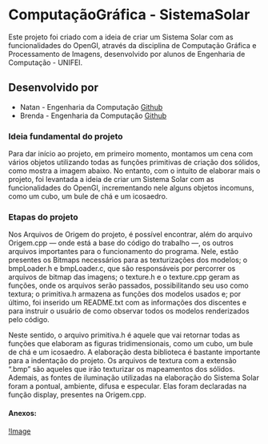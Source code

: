 # ComputaçãoGráfica - SistemaSolar
Este projeto foi criado com a ideia de criar um Sistema Solar com as funcionalidades do OpenGl, através da disciplina de Computação Gráfica e Processamento de Imagens, desenvolvido por alunos de Engenharia de Computação - UNIFEI.

## Desenvolvido por
- Natan - Engenharia da Computação [Github](https://github.com/nataovaz)
- Brenda - Engenharia da Computação [Github](https://github.com/BrendaGobira)

### Ideia fundamental do projeto
Para dar início ao projeto, em primeiro momento, montamos um cena com vários
objetos utilizando todas as funções primitivas de criação dos sólidos, como mostra a imagem
abaixo. No entanto, com o intuito de elaborar mais o projeto, foi levantada a ideia de criar um
Sistema Solar com as funcionalidades do OpenGl, incrementando nele alguns objetos
incomuns, como um cubo, um bule de chá e um icosaedro.

### Etapas do projeto
Nos Arquivos de Origem do projeto, é possível encontrar, além do arquivo
Origem.cpp — onde está a base do código do trabalho —, os outros arquivos importantes
para o funcionamento do programa. Nele, estão presentes os Bitmaps necessários para as
texturizações dos modelos; o bmpLoader.h e bmpLoader.c, que são responsáveis por
percorrer os arquivos de bitmap das imagens; o texture.h e o texture.cpp geram as funções,
onde os arquivos serão passados, possibilitando seu uso como textura; o primitiva.h armazena
as funções dos modelos usados e; por último, foi inserido um README.txt com as
informações dos discentes e para instruir o usuário de como observar todos os modelos
renderizados pelo código.

Neste sentido, o arquivo primitiva.h é aquele que vai retornar todas as funções que
elaboram as figuras tridimensionais, como um cubo, um bule de chá e um icosaedro. A
elaboração desta biblioteca é bastante importante para a indentação do projeto. Os arquivos
de textura com a extensão “.bmp” são aqueles que irão texturizar os mapeamentos dos
sólidos.
Ademais, as fontes de iluminação utilizadas na elaboração do Sistema Solar foram a
pontual, ambiente, difusa e especular. Elas foram declaradas na função display, presentes na
Origem.cpp.

#### Anexos:
[!Image](https://i.imgur.com/FaKxCAt.jpg "Projeto finalizado")
